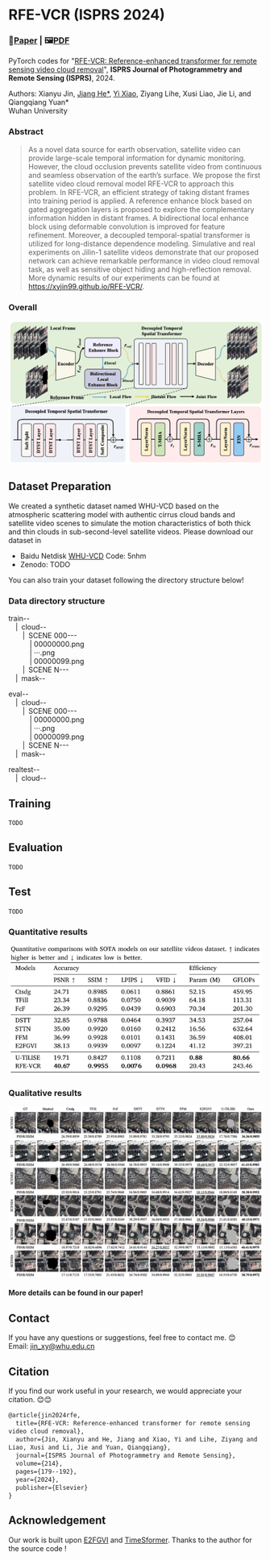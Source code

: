 # RFE-VCR (ISPRS 2024)
### 📖[**Paper**](https://www.sciencedirect.com/science/article/abs/pii/S092427162400248X) | 🖼️[**PDF**](/figs/RFE-VCR.pdf)

PyTorch codes for "[RFE-VCR: Reference-enhanced transformer for remote sensing video cloud removal](https://www.sciencedirect.com/science/article/abs/pii/S092427162400248X)", **ISPRS Journal of Photogrammetry and Remote Sensing (ISPRS)**, 2024.

Authors: Xianyu Jin, [Jiang He*](https://jianghe96.github.io/), [Yi Xiao](https://xy-boy.github.io/), Ziyang Lihe, Xusi Liao, Jie Li, and Qiangqiang Yuan*<br>
Wuhan University

### Abstract
>As a novel data source for earth observation, satellite video can provide large-scale temporal information for dynamic monitoring. However, the cloud occlusion prevents satellite video from continuous and seamless observation of the earth’s surface. We propose the first satellite video cloud removal model RFE-VCR to approach this problem. In RFE-VCR, an efficient strategy of taking distant frames into training period is applied. A reference enhance block based on gated aggregation layers is proposed to explore the complementary information hidden in distant frames. A bidirectional local enhance block using deformable convolution is improved for feature refinement. Moreover, a decoupled temporal-spatial transformer is utilized for long-distance dependence modeling. Simulative and real experiments on Jilin-1 satellite videos demonstrate that our proposed network can achieve remarkable performance in video cloud removal task, as well as sensitive object hiding and high-reflection removal. More dynamic results of our experiments can be found at https://xyjin99.github.io/RFE-VCR/.

### Overall
 ![image](/figs/network.png)

## Dataset Preparation
We created a synthetic dataset named WHU-VCD based on the atmospheric scattering model with authentic cirrus cloud bands and satellite video scenes to simulate the motion characteristics of both thick and thin clouds in sub-second-level satellite videos.
Please download our dataset in 
 * Baidu Netdisk [WHU-VCD](https://pan.baidu.com/s/1sCXvKb_3HKq0xtvYx8y5Zg) Code: 5nhm
 * Zenodo: TODO

You can also train your dataset following the directory structure below!
### Data directory structure
train--  
&emsp;|&ensp;cloud--  
&emsp;&emsp;|&ensp;SCENE 000---  
&emsp;&emsp;&emsp;| 00000000.png  
&emsp;&emsp;&emsp;| ···.png  
&emsp;&emsp;&emsp;| 00000099.png     
&emsp;&emsp;|&ensp;SCENE N---  
&emsp;|&ensp;mask--  

eval--  
&emsp;|&ensp;cloud--  
&emsp;&emsp;|&ensp;SCENE 000---  
&emsp;&emsp;&emsp;| 00000000.png  
&emsp;&emsp;&emsp;| ···.png  
&emsp;&emsp;&emsp;| 00000099.png    
&emsp;&emsp;|&ensp;SCENE N---  
&emsp;|&ensp;mask--  

realtest--  
&emsp;|&ensp;cloud--  

## Training
```
TODO
```

## Evaluation
```
TODO
```

## Test
```
TODO
```

### Quantitative results
 ![image](/figs/quantitative.png)
### Qualitative results
 ![image](/figs/qualitative.png)
#### More details can be found in our paper!


## Contact
If you have any questions or suggestions, feel free to contact me. 😊  
Email: jin_xy@whu.edu.cn

## Citation
If you find our work useful in your research, we would appreciate your citation. 😊😊
```
@article{jin2024rfe,
  title={RFE-VCR: Reference-enhanced transformer for remote sensing video cloud removal},
  author={Jin, Xianyu and He, Jiang and Xiao, Yi and Lihe, Ziyang and Liao, Xusi and Li, Jie and Yuan, Qiangqiang},
  journal={ISPRS Journal of Photogrammetry and Remote Sensing},
  volume={214},
  pages={179--192},
  year={2024},
  publisher={Elsevier}
}
```

## Acknowledgement
Our work is built upon [E2FGVI](https://github.com/MCG-NKU/E2FGVI) and [TimeSformer](https://github.com/facebookresearch/TimeSformer).
Thanks to the author for the source code !
